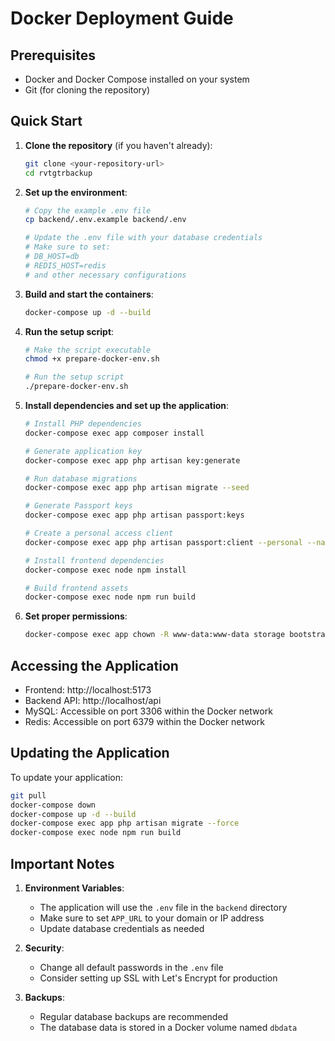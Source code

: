 # Docker Deployment Guide

## Prerequisites
- Docker and Docker Compose installed on your system
- Git (for cloning the repository)

## Quick Start

1. **Clone the repository** (if you haven't already):
   ```bash
   git clone <your-repository-url>
   cd rvtgtrbackup
   ```

2. **Set up the environment**:
   ```bash
   # Copy the example .env file
   cp backend/.env.example backend/.env
   
   # Update the .env file with your database credentials
   # Make sure to set:
   # DB_HOST=db
   # REDIS_HOST=redis
   # and other necessary configurations
   ```

3. **Build and start the containers**:
   ```bash
   docker-compose up -d --build
   ```

4. **Run the setup script**:
   ```bash
   # Make the script executable
   chmod +x prepare-docker-env.sh
   
   # Run the setup script
   ./prepare-docker-env.sh
   ```

5. **Install dependencies and set up the application**:
   ```bash
   # Install PHP dependencies
   docker-compose exec app composer install
   
   # Generate application key
   docker-compose exec app php artisan key:generate
   
   # Run database migrations
   docker-compose exec app php artisan migrate --seed
   
   # Generate Passport keys
   docker-compose exec app php artisan passport:keys
   
   # Create a personal access client
   docker-compose exec app php artisan passport:client --personal --name="Personal Access Client"
   
   # Install frontend dependencies
   docker-compose exec node npm install
   
   # Build frontend assets
   docker-compose exec node npm run build
   ```

6. **Set proper permissions**:
   ```bash
   docker-compose exec app chown -R www-data:www-data storage bootstrap/cache
   ```

## Accessing the Application

- Frontend: http://localhost:5173
- Backend API: http://localhost/api
- MySQL: Accessible on port 3306 within the Docker network
- Redis: Accessible on port 6379 within the Docker network

## Updating the Application

To update your application:

```bash
git pull
docker-compose down
docker-compose up -d --build
docker-compose exec app php artisan migrate --force
docker-compose exec node npm run build
```

## Important Notes

1. **Environment Variables**:
   - The application will use the `.env` file in the `backend` directory
   - Make sure to set `APP_URL` to your domain or IP address
   - Update database credentials as needed

2. **Security**:
   - Change all default passwords in the `.env` file
   - Consider setting up SSL with Let's Encrypt for production

3. **Backups**:
   - Regular database backups are recommended
   - The database data is stored in a Docker volume named `dbdata`
